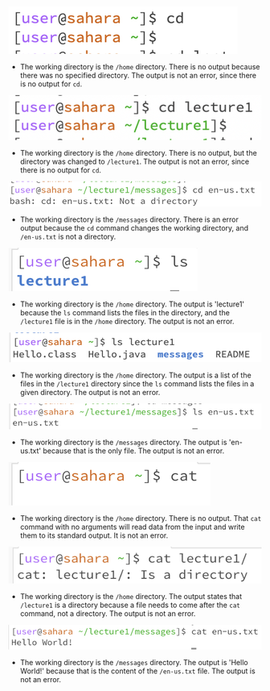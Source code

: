 ![Image](cd1.png)
* The working directory is the `/home` directory. There is no output because there was no specified directory. The output is not an error, since there is no output for `cd`.

![Image](cd2.png)
* The working directory is the `/home` directory. There is no output, but the directory was changed to `/lecture1`. The output is not an error, since there is no output for `cd`.

![Image](cd3.png)
* The working directory is the `/messages` directory. There is an error output because the `cd` command changes the working directory, and `/en-us.txt` is not a directory.
  
![Image](ls1.png)
* The working directory is the `/home` directory. The output is 'lecture1' because the `ls` command lists the files in the directory, and the `/lecture1` file is in the `/home` directory. The output is not an error.

![Image](ls2.png)
* The working directory is the `/home` directory. The output is a list of the files in the `/lecture1` directory since the `ls` command lists the files in a given directory. The output is not an error.

![Image](ls_3.png)
* The working directory is the `/messages` directory. The output is 'en-us.txt' because that is the only file. The output is not an error.

![Image](cat1.png)
* The working directory is the `/home` directory. There is no output. That `cat` command with no arguments will read data from the input and write them to its standard output. It is not an error.

![Image](cat2.png)
* The working directory is the `/home` directory. The output states that `/lecture1` is a directory because a file needs to come after the `cat` command, not a directory. The output is not an error.

![Image](cat_3.png)
* The working directory is the `/messages` directory. The output is 'Hello World!' because that is the content of the `/en-us.txt` file. The output is not an error.
